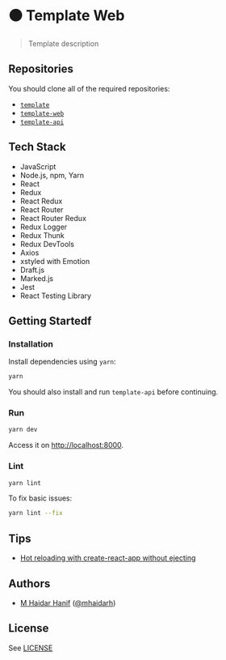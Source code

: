 # ⚫ Template Web

> Template description

## Repositories

You should clone all of the required repositories:

- [`template`](https://github.com/azobu-projects/template)
- [`template-web`](https://github.com/azobu-projects/template-web)
- [`template-api`](https://github.com/azobu-projects/template-api)

## Tech Stack

- JavaScript
- Node.js, npm, Yarn
- React
- Redux
- React Redux
- React Router
- React Router Redux
- Redux Logger
- Redux Thunk
- Redux DevTools
- Axios
- xstyled with Emotion
- Draft.js
- Marked.js
- Jest
- React Testing Library

## Getting Startedf

### Installation

Install dependencies using `yarn`:

```sh
yarn
```

You should also install and run `template-api` before continuing.

### Run

```sh
yarn dev
```

Access it on <http://localhost:8000>.

### Lint

```sh
yarn lint
```

To fix basic issues:

```sh
yarn lint --fix
```

## Tips

- [Hot reloading with create-react-app without ejecting](https://medium.com/@brianhan/hot-reloading-cra-without-eject-b54af352c642)

## Authors

- [M Haidar Hanif](https://mhaidarhanif.com) ([@mhaidarh](https:/github.com/mhaidarh))

## License

See [LICENSE](./LICENSE)
